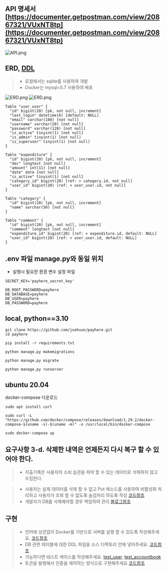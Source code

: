 ## API 명세서 [https://documenter.getpostman.com/view/20867321/VUxNT8tp](https://documenter.getpostman.com/view/20867321/VUxNT8tp)

![API.png](/static/API.png)

## ERD, [DDL](https://github.com/joohuun/payhere/blob/main/payhere_ddl.sql)   
> - 로컬에서는 sqlite를 사용하여 개발   
> - Docker는 mysql=5.7 사용하여 배포   

![ERD.png](/static/ERD.png)
![ERD.png](/static/ERD.png)
```
Table "user_user" {
  "id" bigint(20) [pk, not null, increment]
  "last_login" datetime(6) [default: NULL]
  "email" varchar(100) [not null]
  "username" varchar(20) [not null]
  "password" varchar(128) [not null]
  "is_active" tinyint(1) [not null]
  "is_admin" tinyint(1) [not null]
  "is_superuser" tinyint(1) [not null]
}

Table "expenditure" {
  "id" bigint(20) [pk, not null, increment]
  "dec" longtext [not null]
  "amount" int(11) [not null]
  "date" date [not null]
  "is_active" tinyint(1) [not null]
  "category_id" bigint(20) [ref: > category.id, not null]
  "user_id" bigint(20) [ref: > user_user.id, not null]
}

Table "category" {
  "id" bigint(20) [pk, not null, increment]
  "name" varchar(50) [not null]
}

Table "comment" {
  "id" bigint(20) [pk, not null, increment]
  "comment" longtext [not null]
  "expenditure_id" bigint(20) [ref: > expenditure.id, default: NULL]
  "user_id" bigint(20) [ref: > user_user.id, default: NULL] 
}
```
## .env 파일 manage.py와 동일 위치
- 실행시 필요한 환경 변수 설정 파일
```
SECRET_KEY='payhere_secret_key'

DB_ROOT_PASSWORD=payhere
DB_DATABASE=payhere
DB_USER=payhere
DB_PASSWORD=payhere
```

## local, python==3.10
 ```
 git clone https://github.com/joohuun/payhere.git
 cd payhere
 ```
 ```
 pip install -r requirements.txt
  ```
  ```
 python manage.py makemigrations
 ```
  ```
 python manage.py migrate
 ```
 ```
 python manage.py runserver
 ```
 
 ## ubuntu 20.04 
 docker-compose 다운로드
 ```
 sudo apt install curl
 ```
 ```
 sudo curl -L "https://github.com/docker/compose/releases/download/1.29.2/docker-compose-$(uname -s)-$(uname -m)" -o /usr/local/bin/docker-compose
 ```
 ```
 sudo docker-compose up
 ```

## 요구사항 3-d. 삭제한 내역은 언제든지 다시 복구 할 수 있어야 한다.
> - 지출기록은 사용자의 소비 습관을 파악 할 수 있는 데이터로 삭제하지 않고 수집한다.  

> - 사용자는 실제 데이터를 삭제 할 수 없고 Put 메소드를 사용하여 비활성화 처리하고 사용자가 조회 할 수 없도록 숨검처리 하도록 작성 [코드참조](https://github.com/joohuun/payhere/blob/b4ac24e86fe7623b2bca9b8212fd9a38554789b2/accountbook/views.py#L51)
> - 개발자가 DB를 삭제해야할 경우 백업하여 관리 [블로그참조](https://1q2w3ee.tistory.com/54)

## 구현
> - 언어에 상관없이 Docker를 기반으로 서버를 실행 할 수 있도록 작성해주세요. [코드참조](https://github.com/joohuun/payhere/blob/main/docker-compose.yml)   
> - DB 관련 테이블에 대한 DDL 파일을 소스 디렉토리 안에 넣어주세요. [코드참조](https://github.com/joohuun/payhere/blob/main/payhere_ddl.sql)   
> - 가능하다면 테스트 케이스를 작성해주세요. [test_user](https://github.com/joohuun/payhere/tree/main/user/tests), [test_accountbook](https://github.com/joohuun/payhere/tree/main/accountbook/tests)
> - 토큰을 발행해서 인증을 제어하는 방식으로 구현해주세요 [코드참조](https://github.com/joohuun/payhere/blob/8a610acb1f8003b84e0a23eac96201cc7b417ab7/user/serializers.py#L28)
